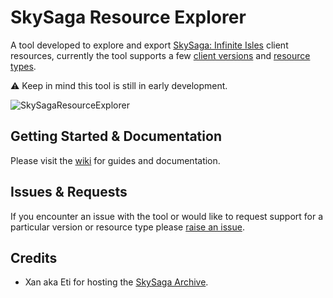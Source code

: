 # SkySaga Resource Explorer

A tool developed to explore and export [SkySaga: Infinite Isles](https://wikipedia.org/wiki/SkySaga:_Infinite_Isles) client resources, currently the tool supports a few [client versions](https://github.com/EDITzDev/SkySagaResourceExplorer/wiki/Supported-Client-Versions) and [resource types](https://github.com/EDITzDev/SkySagaResourceExplorer/wiki/Supported-Resource-Types).

⚠️ Keep in mind this tool is still in early development.

![SkySagaResourceExplorer](https://github.com/EDITzDev/SkySagaResourceExplorer/assets/7481152/820a3c08-a674-4a1b-b343-fee84244c0d0)

## Getting Started & Documentation
Please visit the [wiki](https://github.com/EDITzDev/SkySagaResourceExplorer/wiki) for guides and documentation.

## Issues & Requests
If you encounter an issue with the tool or would like to request support for a particular version or resource type please [raise an issue](https://github.com/EDITzDev/SkySagaResourceExplorer/issues).

## Credits
 - Xan aka Eti for hosting the [SkySaga Archive](https://etithespir.it/skysaga).
